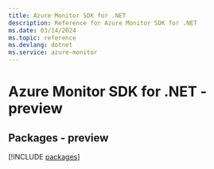 ```yaml
---
title: Azure Monitor SDK for .NET
description: Reference for Azure Monitor SDK for .NET
ms.date: 03/14/2024
ms.topic: reference
ms.devlang: dotnet
ms.service: azure-monitor
---
```

# Azure Monitor SDK for .NET - preview
## Packages - preview
[!INCLUDE [packages](monitor-index.md)]